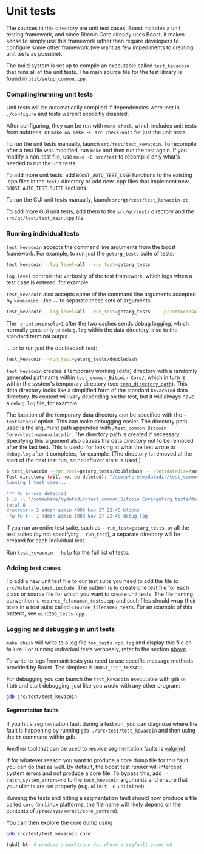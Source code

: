 # Unit tests

The sources in this directory are unit test cases. Boost includes a
unit testing framework, and since Bitcoin Core already uses Boost, it makes
sense to simply use this framework rather than require developers to
configure some other framework (we want as few impediments to creating
unit tests as possible).

The build system is set up to compile an executable called `test_kevacoin`
that runs all of the unit tests. The main source file for the test library is found in
`util/setup_common.cpp`.

### Compiling/running unit tests

Unit tests will be automatically compiled if dependencies were met in `./configure`
and tests weren't explicitly disabled.

After configuring, they can be run with `make check`, which includes unit tests from
subtrees, or `make && make -C src check-unit` for just the unit tests.

To run the unit tests manually, launch `src/test/test_kevacoin`. To recompile
after a test file was modified, run `make` and then run the test again. If you
modify a non-test file, use `make -C src/test` to recompile only what's needed
to run the unit tests.

To add more unit tests, add `BOOST_AUTO_TEST_CASE` functions to the existing
.cpp files in the `test/` directory or add new .cpp files that
implement new `BOOST_AUTO_TEST_SUITE` sections.

To run the GUI unit tests manually, launch `src/qt/test/test_kevacoin-qt`

To add more GUI unit tests, add them to the `src/qt/test/` directory and
the `src/qt/test/test_main.cpp` file.

### Running individual tests

`test_kevacoin` accepts the command line arguments from the boost framework.
For example, to run just the `getarg_tests` suite of tests:

```bash
test_kevacoin --log_level=all --run_test=getarg_tests
```

`log_level` controls the verbosity of the test framework, which logs when a
test case is entered, for example.

`test_kevacoin` also accepts some of the command line arguments accepted by
`kevacoind`. Use `--` to separate these sets of arguments:

```bash
test_kevacoin --log_level=all --run_test=getarg_tests -- -printtoconsole=1
```

The `-printtoconsole=1` after the two dashes sends debug logging, which
normally goes only to `debug.log` within the data directory, also to the
standard terminal output.

... or to run just the doubledash test:

```bash
test_kevacoin --run_test=getarg_tests/doubledash
```

`test_kevacoin` creates a temporary working (data) directory with a randomly
generated pathname within `test_common_Bitcoin Core/`, which in turn is within
the system's temporary directory (see
[`temp_directory_path`](https://en.cppreference.com/w/cpp/filesystem/temp_directory_path)).
This data directory looks like a simplified form of the standard `kevacoind` data
directory. Its content will vary depending on the test, but it will always
have a `debug.log` file, for example.

The location of the temporary data directory can be specified with the
`-testdatadir` option. This can make debugging easier. The directory
path used is the argument path appended with
`/test_common_Bitcoin Core/<test-name>/datadir`.
The directory path is created if necessary.
Specifying this argument also causes the data directory
not to be removed after the last test. This is useful for looking at
what the test wrote to `debug.log` after it completes, for example.
(The directory is removed at the start of the next test run,
so no leftover state is used.)

```bash
$ test_kevacoin --run_test=getarg_tests/doubledash -- -testdatadir=/somewhere/mydatadir
Test directory (will not be deleted): "/somewhere/mydatadir/test_common_Bitcoin Core/getarg_tests/doubledash/datadir
Running 1 test case...

*** No errors detected
$ ls -l '/somewhere/mydatadir/test_common_Bitcoin Core/getarg_tests/doubledash/datadir'
total 8
drwxrwxr-x 2 admin admin 4096 Nov 27 22:45 blocks
-rw-rw-r-- 1 admin admin 1003 Nov 27 22:45 debug.log
```

If you run an entire test suite, such as `--run_test=getarg_tests`, or all the test suites
(by not specifying `--run_test`), a separate directory
will be created for each individual test.

Run `test_kevacoin --help` for the full list of tests.

### Adding test cases

To add a new unit test file to our test suite you need
to add the file to `src/Makefile.test.include`. The pattern is to create
one test file for each class or source file for which you want to create
unit tests. The file naming convention is `<source_filename>_tests.cpp`
and such files should wrap their tests in a test suite
called `<source_filename>_tests`. For an example of this pattern,
see `uint256_tests.cpp`.

### Logging and debugging in unit tests

`make check` will write to a log file `foo_tests.cpp.log` and display this file
on failure. For running individual tests verbosely, refer to the section
[above](#running-individual-tests).

To write to logs from unit tests you need to use specific message methods
provided by Boost. The simplest is `BOOST_TEST_MESSAGE`.

For debugging you can launch the `test_kevacoin` executable with `gdb` or `lldb` and
start debugging, just like you would with any other program:

```bash
gdb src/test/test_kevacoin
```

#### Segmentation faults

If you hit a segmentation fault during a test run, you can diagnose where the fault
is happening by running `gdb ./src/test/test_kevacoin` and then using the `bt` command
within gdb.

Another tool that can be used to resolve segmentation faults is
[valgrind](https://valgrind.org/).

If for whatever reason you want to produce a core dump file for this fault, you can do
that as well. By default, the boost test runner will intercept system errors and not
produce a core file. To bypass this, add `--catch_system_errors=no` to the
`test_kevacoin` arguments and ensure that your ulimits are set properly (e.g. `ulimit -c
unlimited`).

Running the tests and hitting a segmentation fault should now produce a file called `core`
(on Linux platforms, the file name will likely depend on the contents of
`/proc/sys/kernel/core_pattern`).

You can then explore the core dump using
```bash
gdb src/test/test_kevacoin core

(gbd) bt  # produce a backtrace for where a segfault occurred
```
